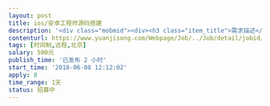 ```yaml
---                
layout: post       
title: ios/安卓工程师源码搭建           
description: '<div class="mobmid"><div><h3 class="item_title">需求描述</h3><p>现在有一套直播app源码，服务器买好了。app后台搭建好了， 现在app前端没搭建好。需要搭建下app前端。苹果和安卓的。开源的。</p></div><!--info end--></div>'     
contenturl: https://www.yuanjisong.com/Webpage/Job/../Job/detail/jobid/101543      
tags: [时间制,远程,北京]            
salary: 500元          
publish_time: '已发布 2 小时'         
start_time: '2018-06-08 12:12:02'           
apply: 8                   
time_range: 1天              
status: 招募中                  
---                 
```

